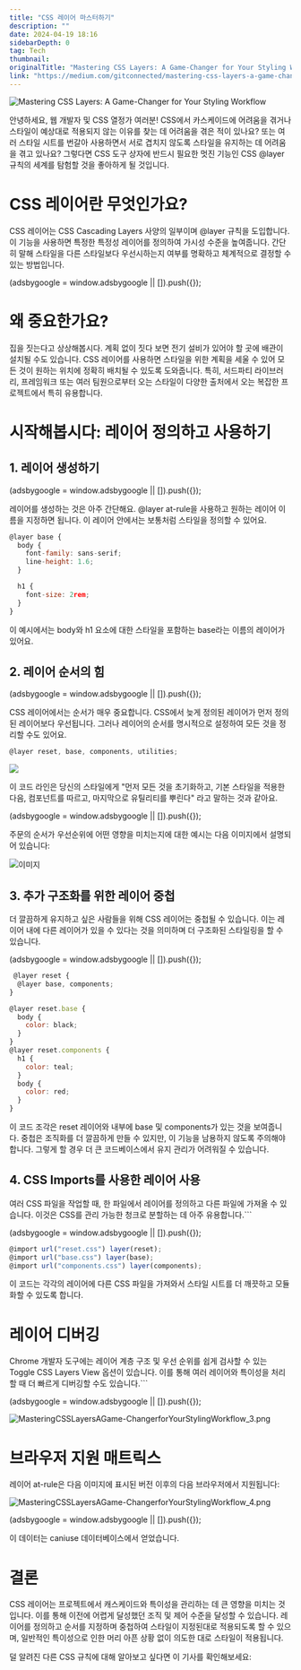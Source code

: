 ```yaml
---
title: "CSS 레이어 마스터하기"
description: ""
date: 2024-04-19 18:16
sidebarDepth: 0
tag: Tech
thumbnail: 
originalTitle: "Mastering CSS Layers: A Game-Changer for Your Styling Workflow"
link: "https://medium.com/gitconnected/mastering-css-layers-a-game-changer-for-your-styling-workflow-6e1611feaa28"
---
```



![Mastering CSS Layers: A Game-Changer for Your Styling Workflow](./img/MasteringCSSLayersAGame-ChangerforYourStylingWorkflow_0.png)

안녕하세요, 웹 개발자 및 CSS 열정가 여러분! CSS에서 카스케이드에 어려움을 겪거나 스타일이 예상대로 적용되지 않는 이유를 찾는 데 어려움을 겪은 적이 있나요? 또는 여러 스타일 시트를 번갈아 사용하면서 서로 겹치지 않도록 스타일을 유지하는 데 어려움을 겪고 있나요? 그렇다면 CSS 도구 상자에 반드시 필요한 멋진 기능인 CSS @layer 규칙의 세계를 탐험할 것을 좋아하게 될 것입니다.

# CSS 레이어란 무엇인가요?

CSS 레이어는 CSS Cascading Layers 사양의 일부이며 @layer 규칙을 도입합니다. 이 기능을 사용하면 특정한 특정성 레이어를 정의하여 가시성 수준을 높여줍니다. 간단히 말해 스타일을 다른 스타일보다 우선시하는지 여부를 명확하고 체계적으로 결정할 수 있는 방법입니다.

<!-- ui-log 수평형 -->
<ins class="adsbygoogle"
  style="display:block"
  data-ad-client="ca-pub-4877378276818686"
  data-ad-slot="9743150776"
  data-ad-format="auto"
  data-full-width-responsive="true"></ins>
<component is="script">
(adsbygoogle = window.adsbygoogle || []).push({});
</component>

# 왜 중요한가요?

집을 짓는다고 상상해봅시다. 계획 없이 짓다 보면 전기 설비가 있어야 할 곳에 배관이 설치될 수도 있습니다. CSS 레이어를 사용하면 스타일을 위한 계획을 세울 수 있어 모든 것이 원하는 위치에 정확히 배치될 수 있도록 도와줍니다. 특히, 서드파티 라이브러리, 프레임워크 또는 여러 팀원으로부터 오는 스타일이 다양한 출처에서 오는 복잡한 프로젝트에서 특히 유용합니다.

# 시작해봅시다: 레이어 정의하고 사용하기

## 1. 레이어 생성하기

<!-- ui-log 수평형 -->
<ins class="adsbygoogle"
  style="display:block"
  data-ad-client="ca-pub-4877378276818686"
  data-ad-slot="9743150776"
  data-ad-format="auto"
  data-full-width-responsive="true"></ins>
<component is="script">
(adsbygoogle = window.adsbygoogle || []).push({});
</component>

레이어를 생성하는 것은 아주 간단해요. @layer at-rule을 사용하고 원하는 레이어 이름을 지정하면 됩니다. 이 레이어 안에서는 보통처럼 스타일을 정의할 수 있어요.

```js
@layer base {
  body {
    font-family: sans-serif;
    line-height: 1.6;
  }

  h1 {
    font-size: 2rem;
  }
}
```

이 예시에서는 body와 h1 요소에 대한 스타일을 포함하는 base라는 이름의 레이어가 있어요. 

## 2. 레이어 순서의 힘

<!-- ui-log 수평형 -->
<ins class="adsbygoogle"
  style="display:block"
  data-ad-client="ca-pub-4877378276818686"
  data-ad-slot="9743150776"
  data-ad-format="auto"
  data-full-width-responsive="true"></ins>
<component is="script">
(adsbygoogle = window.adsbygoogle || []).push({});
</component>

CSS 레이어에서는 순서가 매우 중요합니다. CSS에서 늦게 정의된 레이어가 먼저 정의된 레이어보다 우선됩니다. 그러나 레이어의 순서를 명시적으로 설정하여 모든 것을 정리할 수도 있어요.

```js
@layer reset, base, components, utilities;
```

<img src="./img/MasteringCSSLayersAGame-ChangerforYourStylingWorkflow_1.png" />

이 코드 라인은 당신의 스타일에게 "먼저 모든 것을 초기화하고, 기본 스타일을 적용한 다음, 컴포넌트를 따르고, 마지막으로 유틸리티를 뿌린다" 라고 말하는 것과 같아요.

<!-- ui-log 수평형 -->
<ins class="adsbygoogle"
  style="display:block"
  data-ad-client="ca-pub-4877378276818686"
  data-ad-slot="9743150776"
  data-ad-format="auto"
  data-full-width-responsive="true"></ins>
<component is="script">
(adsbygoogle = window.adsbygoogle || []).push({});
</component>

주문의 순서가 우선순위에 어떤 영향을 미치는지에 대한 예시는 다음 이미지에서 설명되어 있습니다:

![이미지](./img/MasteringCSSLayersAGame-ChangerforYourStylingWorkflow_2.png)

## 3. 추가 구조화를 위한 레이어 중첩

더 깔끔하게 유지하고 싶은 사람들을 위해 CSS 레이어는 중첩될 수 있습니다. 이는 레이어 내에 다른 레이어가 있을 수 있다는 것을 의미하며 더 구조화된 스타일링을 할 수 있습니다.

<!-- ui-log 수평형 -->
<ins class="adsbygoogle"
  style="display:block"
  data-ad-client="ca-pub-4877378276818686"
  data-ad-slot="9743150776"
  data-ad-format="auto"
  data-full-width-responsive="true"></ins>
<component is="script">
(adsbygoogle = window.adsbygoogle || []).push({});
</component>

```js
 @layer reset {
  @layer base, components;
}

@layer reset.base {
  body {
    color: black;
  }
}
@layer reset.components {
  h1 {
    color: teal;
  }
  body {
    color: red;
  }
} 
```

이 코드 조각은 reset 레이어와 내부에 base 및 components가 있는 것을 보여줍니다. 중첩은 조직화를 더 깔끔하게 만들 수 있지만, 이 기능을 남용하지 않도록 주의해야 합니다. 그렇게 할 경우 더 큰 코드베이스에서 유지 관리가 어려워질 수 있습니다.

## 4. CSS Imports를 사용한 레이어 사용

여러 CSS 파일을 작업할 때, 한 파일에서 레이어를 정의하고 다른 파일에 가져올 수 있습니다. 이것은 CSS를 관리 가능한 청크로 분할하는 데 아주 유용합니다.```

<!-- ui-log 수평형 -->
<ins class="adsbygoogle"
  style="display:block"
  data-ad-client="ca-pub-4877378276818686"
  data-ad-slot="9743150776"
  data-ad-format="auto"
  data-full-width-responsive="true"></ins>
<component is="script">
(adsbygoogle = window.adsbygoogle || []).push({});
</component>

```js
@import url("reset.css") layer(reset);
@import url("base.css") layer(base);
@import url("components.css") layer(components);
```

이 코드는 각각의 레이어에 다른 CSS 파일을 가져와서 스타일 시트를 더 깨끗하고 모듈화할 수 있도록 합니다.

# 레이어 디버깅

Chrome 개발자 도구에는 레이어 계층 구조 및 우선 순위를 쉽게 검사할 수 있는 Toggle CSS Layers View 옵션이 있습니다. 이를 통해 여러 레이어와 특이성을 처리할 때 더 빠르게 디버깅할 수도 있습니다.```

<!-- ui-log 수평형 -->
<ins class="adsbygoogle"
  style="display:block"
  data-ad-client="ca-pub-4877378276818686"
  data-ad-slot="9743150776"
  data-ad-format="auto"
  data-full-width-responsive="true"></ins>
<component is="script">
(adsbygoogle = window.adsbygoogle || []).push({});
</component>

![MasteringCSSLayersAGame-ChangerforYourStylingWorkflow_3.png](./img/MasteringCSSLayersAGame-ChangerforYourStylingWorkflow_3.png)

# 브라우저 지원 매트릭스

레이어 at-rule은 다음 이미지에 표시된 버전 이후의 다음 브라우저에서 지원됩니다:

![MasteringCSSLayersAGame-ChangerforYourStylingWorkflow_4.png](./img/MasteringCSSLayersAGame-ChangerforYourStylingWorkflow_4.png)

<!-- ui-log 수평형 -->
<ins class="adsbygoogle"
  style="display:block"
  data-ad-client="ca-pub-4877378276818686"
  data-ad-slot="9743150776"
  data-ad-format="auto"
  data-full-width-responsive="true"></ins>
<component is="script">
(adsbygoogle = window.adsbygoogle || []).push({});
</component>

이 데이터는 caniuse 데이터베이스에서 얻었습니다.

# 결론

CSS 레이어는 프로젝트에서 캐스케이드와 특이성을 관리하는 데 큰 영향을 미치는 것입니다. 이를 통해 이전에 어렵게 달성했던 조직 및 제어 수준을 달성할 수 있습니다. 레이어를 정의하고 순서를 지정하며 중첩하여 스타일이 지정된대로 적용되도록 할 수 있으며, 일반적인 특이성으로 인한 머리 아픈 상황 없이 의도한 대로 스타일이 적용됩니다.

덜 알려진 다른 CSS 규칙에 대해 알아보고 싶다면 이 기사를 확인해보세요: